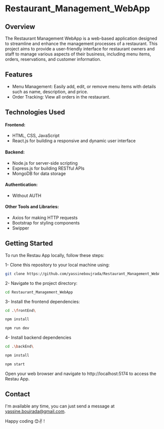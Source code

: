 # Restaurant_Management_WebApp

## Overview 

The Restaurant Management WebApp is a web-based application designed to streamline and enhance the management processes of a restaurant. This project aims to provide a user-friendly interface for restaurant owners and staff to manage various aspects of their business, including menu items, orders, reservations, and customer information.

## Features

+ Menu Management: Easily add, edit, or remove menu items with details such as name, description, and price.
+ Order Tracking: View all orders in the restaurant.

## Technologies Used

#### Frontend:

+ HTML, CSS, JavaScript
+ React.js for building a responsive and dynamic user interface

#### Backend:

+ Node.js for server-side scripting
+ Express.js for building RESTful APIs
+ MongoDB for data storage

#### Authentication:

+ Without AUTH

#### Other Tools and Libraries:

+ Axios for making HTTP requests
+ Bootstrap for styling components
+ Swipper

## Getting Started

To run the Restau App locally, follow these steps:

1- Clone this repository to your local machine using:

```sh 
git clone https://github.com/yassineboujrada/Restaurant_Management_WebApp.git
```

2- Navigate to the project directory:

``` sh
cd Restaurant_Management_WebApp
```

3- Install the frontend dependencies:

``` sh
cd .\frontEnd\
```

``` sh
npm install
```

``` sh
npm run dev
```

4- Install backend dependencies

``` sh
cd .\backEnd\
```

``` sh
npm install
```

``` sh
npm start
```

Open your web browser and navigate to http://localhost:5174 to access the Restau App.

## Contact

I'm available any time, you can just send a message at yassine.boujrada@gmail.com.

Happy coding 😊✌️ !
